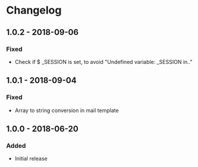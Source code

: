 # Changelog

## 1.0.2 - 2018-09-06
### Fixed
- Check if $ _SESSION is set, to avoid "Undefined variable: _SESSION in.."

## 1.0.1 - 2018-09-04
### Fixed
- Array to string conversion in mail template

## 1.0.0 - 2018-06-20
### Added
- Initial release
